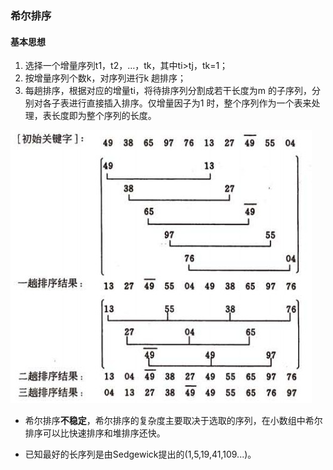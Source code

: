 ### 希尔排序

#### 基本思想
1. 选择一个增量序列t1，t2，…，tk，其中ti>tj，tk=1；
2. 按增量序列个数k，对序列进行k 趟排序；
3. 每趟排序，根据对应的增量ti，将待排序列分割成若干长度为m 的子序列，分别对各子表进行直接插入排序。仅增量因子为1 时，整个序列作为一个表来处理，表长度即为整个序列的长度。

![example](https://github.com/MoRunChang2015/Study-Notes/blob/master/algorithm%20and%20data%20structures/sort/Shell%20Sort/shell_sort.jpg)

+ 希尔排序**不稳定**，希尔排序的复杂度主要取决于选取的序列，在小数组中希尔排序可以比快速排序和堆排序还快。

+ 已知最好的长序列是由Sedgewick提出的(1,5,19,41,109...)。


